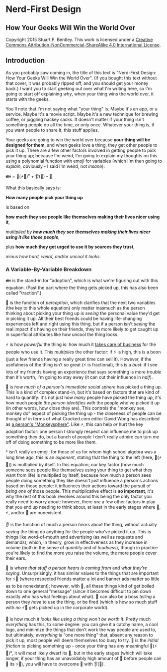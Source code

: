 # Nerd-First Design

## How Your Geeks Will Win the World Over

Copyright 2015 Stuart P. Bentley. This work is licensed under a <a rel="license" href="http://creativecommons.org/licenses/by-nc-sa/4.0/">Creative Commons Attribution-NonCommercial-ShareAlike 4.0 International License</a>.

## Introduction

As you probably saw coming in, the title of this text is "Nerd-First Design: How Your Geeks Will Win the World Over". (If you bought this text without that cover, it was probably ripped off, and you should get your money back.) I want you to start geeking out over what I'm writing here, so I'm going to start off explaining *why*, when your thing wins the world over, it starts with the geeks.

You'll note that I'm not saying what "your thing" is. Maybe it's an app, or a service. Maybe it's a movie script. Maybe it's a new technique for brewing coffee, or juggling hackey sacks. It doesn't matter if your thing isn't something people do all the time, or only once. Whatever your thing is, if you want people to share it, this stuff applies.

Your geeks are going to win the world over because **your thing will be designed for them**, and when geeks love a thing, they get other people to pick it up. There are a few other factors involved in getting people to pick your thing up; because I'm weird, I'm going to explain my thoughts on this using a polynomial function with emoji for variables (which I'm then going to *explain*, obviously - I said I'm weird, not *insane*):

:family: = :eyes:(:zap::monkey:)&sup2; + :ear:(:lips:) - :poop:

What this basically says is:

**How many people pick your thing up**

is based on

**how much they see people like themselves making their lives nicer using it**,

_multiplied by **how much they see themselves making their lives nicer using it like those people**_,

plus **how much they get urged to use it by sources they trust**,

minus _how hard, weird, and/or uncool it looks_.

### A Variable-By-Variable Breakdown

:family: is the stand-in for "adoption", which is what we're figuring out with this equation. (Past the part where the thing gets picked up, this has also been called "traction".)

:eyes: is the function of *perception*, which clarifies that the next two variables (the key to this whole equation) only matter inasmuch as the person thinking about picking your thing up is *seeing* the personal value they'd get in picking it up. All their best friends could be having life-changing experiences left and right using this thing, but if a person isn't *seeing* the real impact it's having on their friends, they're more likely to get caught up in superficial attributes like how uncool the thing looks.

:zap: is how *powerful* the thing is: how much it [takes care of business](http://www.elvisblog.net/2012/03/31/elvis-captain-marvel-jr-and-the-tcb-lightning-bolt/) for the people who use it. This *multiplies* the other factor: if :zap: is high, this is a boon (just a few friends having a really great time can sell it). However, if the usefulness of the thing isn't so great (:zap: is fractional), this is a *bust*: if I see lots of my friends having an experience that says something is more trouble than it's worth, I'm going to stay away (it can cut their influence in *half*).

:monkey: is *how much of a person's immediate social sphere* has picked a thing up. This is a kind of complex stand-in, but it's based on factors that are kind of hard to quantify: it's not just how *many* people have picked the thing up, it's how much people *the person identifies with* the people who've picked it up (in other words, how close they are). This controls the "monkey see, monkey do" aspect of picking the thing up - the closeness of people can be thought of in terms of what Cracked.com editor David Wong has described as [a person's "Monkeysphere"](http://www.cracked.com/article_14990_what-monkeysphere.html). Like :zap:, this can help *or* hurt the key adoption factor: one person I strongly respect can influence me to pick up something they do, but a bunch of people I don't really admire can turn me off of doing something to be more like them.

&sup2; isn't really an emoji: for those of us for whom high school algebra was a long time ago, this is an *exponent*, stating that the thing to the left (here, :eyes:(:zap::monkey:)) is multiplied by itself. In this equation, our key factor (how much someone sees people like themselves using your thing to get what they want from life) is multiplied by itself, because how much a person sees people doing something they like doesn't just influence a person's actions based on those people: it influences their actions toward the pursuit of *being one of* those people. This multiplicative effect is **so important**, it's why the rest of this book revolves around this being the only factor you really need to worry about: however, there *are* a few other factors in play that you end up needing to think about, at least in the early stages where :eyes:, :zap:, and/or :monkey: are nonexistent.

:ear: is the function of much a person *hears* about the thing, without actually *seeing* the thing do anything for the people who've picked it up. This is things like word-of-mouth and advertising (as well as requests and demands), which, in theory, grow in effectiveness as they increase in volume (both in the sense of *quantity* and of *loudness*), though in practice you're likely to find the more you raise the volume, the more people cover their ears.

:lips: is *where that stuff a person hears is coming from* and *what they're saying*. Unsurprisingly, it has similar values to the things that are important for :zap::monkey: (where respected friends matter a lot and banner ads matter so little as to be nonexistent); however, with :lips:, all these things kind of get boiled down to one general "message" (since it becomes difficult to pin down exactly who has what feelings about what). :lips: can also be a boss *telling* a person they *have* to use the thing, or be fired (which is how so much stuff with *no* :zap::monkey: gets picked up in the corporate world).

:poop: is how much *it looks like using a thing won't be worth it*. Pretty much *everything* has this, to some degree: you can give it a catchy name, a cool logo, and minimize the things that don't work the way people are used to, but ultimately, *everything* is "one more thing" that, absent any reason to pick it up, most people will deem themselves too busy to try. :poop: is the *initial friction* to picking something up - once your thing has any meaningful :eyes:(:zap::monkey:)&sup2;, it will most likely dwarf its :poop:, but in the early stages (which will take longer, if your thing has an unavoidably high amount of :poop: before people can :eyes: its :zap::monkey:), you will have to overcome :poop: with :ear:(:lips:).
